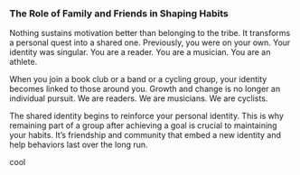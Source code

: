 
### The Role of Family and Friends in Shaping Habits
<p> Nothing sustains motivation better than belonging to the tribe. It transforms a personal quest into a shared one. Previously, you were on your own. Your identity was singular. You are a reader. You are a musician. You are an athlete.

When you join a book club or a band or a cycling group, your identity becomes linked to those around you. Growth and change is no longer an individual pursuit. We are readers. We are musicians. We are cyclists.
  
The shared identity begins to reinforce your personal identity. This is why remaining part of a group after achieving a goal is crucial to maintaining your habits. It’s friendship and community that embed a new identity and help behaviors last over the long run.</p>
cool
